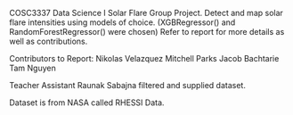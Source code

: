 COSC3337 Data Science I Solar Flare Group Project.
Detect and map solar flare intensities using models of choice. (XGBRegressor() and RandomForestRegressor() were chosen)
Refer to report for more details as well as contributions.

Contributors to Report:
Nikolas Velazquez
Mitchell Parks
Jacob Bachtarie
Tam Nguyen


Teacher Assistant Raunak Sabajna filtered and supplied dataset.

Dataset is from NASA called RHESSI Data.  

